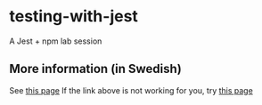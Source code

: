 # testing-with-jest
A Jest + npm lab session

## More information (in Swedish)
See [this page](https://mau-webb.github.io/resurser/da395a-vt24/6-utvecklingsmetodik/i1/)
If the link above is not working for you, try [this page](https://student.mau.se/)
